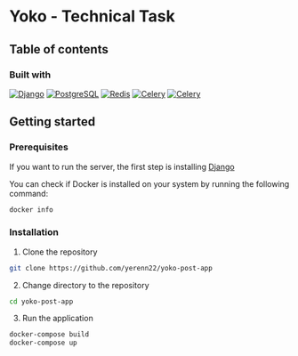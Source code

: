 # Yoko - Technical Task

## Table of contents

### Built with

[![Django](https://img.shields.io/badge/django-092E20?style=for-the-badge&logo=django&logoColor=white)](https://www.djangoproject.com/)
[![PostgreSQL](https://img.shields.io/badge/postgresql-4169E1?style=for-the-badge&logo=postgresql&logoColor=white)](https://www.postgresql.org/)
[![Redis](https://img.shields.io/badge/redis-DC382D.svg?&style=for-the-badge&logo=redis&logoColor=white)](https://redis.io/)
[![Celery](https://img.shields.io/badge/celery-37814A.svg?&style=for-the-badge&logo=celery&logoColor=white)](https://docs.celeryq.dev/)
[![Celery](https://img.shields.io/badge/docker-2496ED.svg?&style=for-the-badge&logo=docker&logoColor=white)](https://www.docker.com/)

## Getting started

### Prerequisites

If you want to run the server, the first step is installing [Django](https://www.docker.com/)

You can check if Docker is installed on your system by running the following command:

```bash
docker info
```

### Installation

1. Clone the repository

```bash
git clone https://github.com/yerenn22/yoko-post-app
```

2. Change directory to the repository
    
```bash
cd yoko-post-app
```

3. Run the application

```bash
docker-compose build
docker-compose up
```
